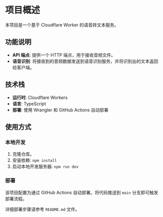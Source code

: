 # 项目概述

本项目是一个基于 Cloudflare Worker 的语音转文本服务。

## 功能说明

- **API 端点**: 提供一个 HTTP 端点，用于接收音频文件。
- **语音识别**: 将接收到的音频数据发送到语音识别服务，并将识别出的文本返回给客户端。

## 技术栈

- **运行时**: Cloudflare Workers
- **语言**: TypeScript
- **部署**: 使用 Wrangler 和 GitHub Actions 自动部署

## 使用方式

### 本地开发

1.  克隆仓库。
2.  安装依赖: `npm install`
3.  启动本地开发服务器: `npm run dev`

### 部署

该项目配置为通过 GitHub Actions 自动部署。将代码推送到 `main` 分支即可触发部署流程。

详细部署步骤请参考 `README.md` 文件。
